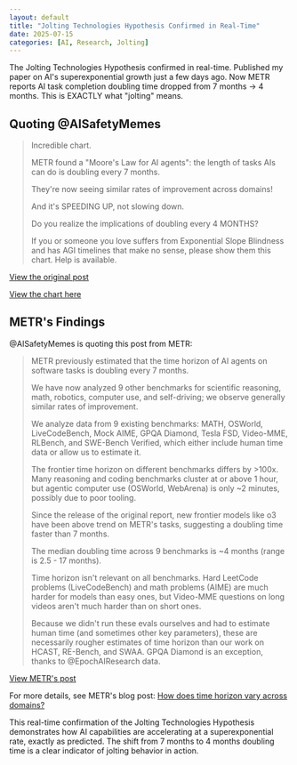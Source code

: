```yaml
---
layout: default
title: "Jolting Technologies Hypothesis Confirmed in Real-Time"
date: 2025-07-15
categories: [AI, Research, Jolting]
---
```


The Jolting Technologies Hypothesis confirmed in real-time. Published my paper on AI's superexponential growth just a few days ago. Now METR reports AI task completion doubling time dropped from 7 months → 4 months. This is EXACTLY what "jolting" means.

## Quoting @AISafetyMemes

> Incredible chart.
> 
> METR found a "Moore's Law for AI agents": the length of tasks AIs can do is doubling every 7 months.
> 
> They're now seeing similar rates of improvement across domains!
> 
> And it's SPEEDING UP, not slowing down.
> 
> Do you realize the implications of doubling every 4 MONTHS?
> 
> If you or someone you love suffers from Exponential Slope Blindness and has AGI timelines that make no sense, please show them this chart. Help is available.

[View the original post](https://x.com/AISafetyMemes/status/1945106610709238139)

[View the chart here](https://x.com/AISafetyMemes/status/1945106610709238139/photo/1)

## METR's Findings

@AISafetyMemes is quoting this post from METR:

> METR previously estimated that the time horizon of AI agents on software tasks is doubling every 7 months. 
> 
> We have now analyzed 9 other benchmarks for scientific reasoning, math, robotics, computer use, and self-driving; we observe generally similar rates of improvement.
> 
> We analyze data from 9 existing benchmarks: MATH, OSWorld, LiveCodeBench, Mock AIME, GPQA Diamond, Tesla FSD, Video-MME, RLBench, and SWE-Bench Verified, which either include human time data or allow us to estimate it.
> 
> The frontier time horizon on different benchmarks differs by >100x. Many reasoning and coding benchmarks cluster at or above 1 hour, but agentic computer use (OSWorld, WebArena) is only ~2 minutes, possibly due to poor tooling.
> 
> Since the release of the original report, new frontier models like o3 have been above trend on METR's tasks, suggesting a doubling time faster than 7 months.
> 
> The median doubling time across 9 benchmarks is ~4 months (range is 2.5 - 17 months).
> 
> Time horizon isn't relevant on all benchmarks. Hard LeetCode problems (LiveCodeBench) and math problems (AIME) are much harder for models than easy ones, but Video-MME questions on long videos aren't much harder than on short ones.
> 
> Because we didn't run these evals ourselves and had to estimate human time (and sometimes other key parameters), these are necessarily rougher estimates of time horizon than our work on HCAST, RE-Bench, and SWAA. GPQA Diamond is an exception, thanks to @EpochAIResearch data.

[View METR's post](https://x.com/METR_Evals/status/1944817692294439179)

For more details, see METR's blog post: [How does time horizon vary across domains?](https://metr.org/blog/2025-07-14-how-does-time-horizon-vary-across-domains/)

This real-time confirmation of the Jolting Technologies Hypothesis demonstrates how AI capabilities are accelerating at a superexponential rate, exactly as predicted. The shift from 7 months to 4 months doubling time is a clear indicator of jolting behavior in action.

